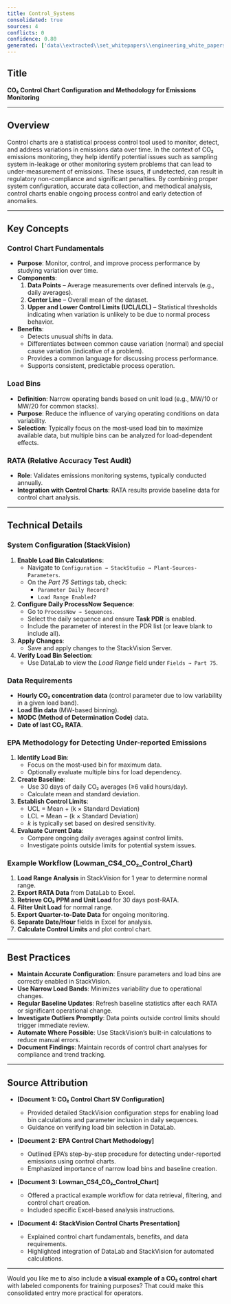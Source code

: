```yaml
---
title: Control_Systems
consolidated: true
sources: 4
conflicts: 0
confidence: 0.80
generated: ['data\\extracted\\set_whitepapers\\engineering_white_papers_WhitePapers_ControlCharts_CO2controlchartSVConfigurationdocx_47da83fd.md', 'data\\extracted\\set_whitepapers\\engineering_white_papers_WhitePapers_ControlCharts_EPA_Control_Chart_Methodology_for_DetectingUndepdf_8bb1c3ce.md', 'data\\extracted\\set_whitepapers\\engineering_white_papers_WhitePapers_ControlCharts_Lowman_CS4_CO2_Control_Chartxls_4cd21ddb.md', 'data\\extracted\\set_whitepapers\\engineering_white_papers_WhitePapers_ControlCharts_StackVisionControlChartspptx_cceae59d.md']  # This would be a timestamp
---
```


## Title
**CO₂ Control Chart Configuration and Methodology for Emissions Monitoring**

---

## Overview
Control charts are a statistical process control tool used to monitor, detect, and address variations in emissions data over time. In the context of CO₂ emissions monitoring, they help identify potential issues such as sampling system in-leakage or other monitoring system problems that can lead to under-measurement of emissions. These issues, if undetected, can result in regulatory non-compliance and significant penalties. By combining proper system configuration, accurate data collection, and methodical analysis, control charts enable ongoing process control and early detection of anomalies.

---

## Key Concepts

### Control Chart Fundamentals
- **Purpose**: Monitor, control, and improve process performance by studying variation over time.
- **Components**:
  1. **Data Points** – Average measurements over defined intervals (e.g., daily averages).
  2. **Center Line** – Overall mean of the dataset.
  3. **Upper and Lower Control Limits (UCL/LCL)** – Statistical thresholds indicating when variation is unlikely to be due to normal process behavior.
- **Benefits**:
  - Detects unusual shifts in data.
  - Differentiates between common cause variation (normal) and special cause variation (indicative of a problem).
  - Provides a common language for discussing process performance.
  - Supports consistent, predictable process operation.

### Load Bins
- **Definition**: Narrow operating bands based on unit load (e.g., MW/10 or MW/20 for common stacks).
- **Purpose**: Reduce the influence of varying operating conditions on data variability.
- **Selection**: Typically focus on the most-used load bin to maximize available data, but multiple bins can be analyzed for load-dependent effects.

### RATA (Relative Accuracy Test Audit)
- **Role**: Validates emissions monitoring systems, typically conducted annually.
- **Integration with Control Charts**: RATA results provide baseline data for control chart analysis.

---

## Technical Details

### System Configuration (StackVision)
1. **Enable Load Bin Calculations**:
   - Navigate to `Configuration → StackStudio → Plant-Sources-Parameters`.
   - On the *Part 75 Settings* tab, check:
     - `Parameter Daily Record?`
     - `Load Range Enabled?`
2. **Configure Daily ProcessNow Sequence**:
   - Go to `ProcessNow → Sequences`.
   - Select the daily sequence and ensure **Task PDR** is enabled.
   - Include the parameter of interest in the PDR list (or leave blank to include all).
3. **Apply Changes**:
   - Save and apply changes to the StackVision Server.
4. **Verify Load Bin Selection**:
   - Use DataLab to view the *Load Range* field under `Fields → Part 75`.

### Data Requirements
- **Hourly CO₂ concentration data** (control parameter due to low variability in a given load band).
- **Load Bin data** (MW-based binning).
- **MODC (Method of Determination Code)** data.
- **Date of last CO₂ RATA**.

### EPA Methodology for Detecting Under-reported Emissions
1. **Identify Load Bin**:
   - Focus on the most-used bin for maximum data.
   - Optionally evaluate multiple bins for load dependency.
2. **Create Baseline**:
   - Use 30 days of daily CO₂ averages (≥6 valid hours/day).
   - Calculate mean and standard deviation.
3. **Establish Control Limits**:
   - UCL = Mean + (k × Standard Deviation)
   - LCL = Mean − (k × Standard Deviation)
   - *k* is typically set based on desired sensitivity.
4. **Evaluate Current Data**:
   - Compare ongoing daily averages against control limits.
   - Investigate points outside limits for potential system issues.

### Example Workflow (Lowman_CS4_CO₂_Control_Chart)
1. **Load Range Analysis** in StackVision for 1 year to determine normal range.
2. **Export RATA Data** from DataLab to Excel.
3. **Retrieve CO₂ PPM and Unit Load** for 30 days post-RATA.
4. **Filter Unit Load** for normal range.
5. **Export Quarter-to-Date Data** for ongoing monitoring.
6. **Separate Date/Hour** fields in Excel for analysis.
7. **Calculate Control Limits** and plot control chart.

---

## Best Practices
- **Maintain Accurate Configuration**: Ensure parameters and load bins are correctly enabled in StackVision.
- **Use Narrow Load Bands**: Minimizes variability due to operational changes.
- **Regular Baseline Updates**: Refresh baseline statistics after each RATA or significant operational change.
- **Investigate Outliers Promptly**: Data points outside control limits should trigger immediate review.
- **Automate Where Possible**: Use StackVision’s built-in calculations to reduce manual errors.
- **Document Findings**: Maintain records of control chart analyses for compliance and trend tracking.

---

## Source Attribution
- **[Document 1: CO₂ Control Chart SV Configuration]**
  - Provided detailed StackVision configuration steps for enabling load bin calculations and parameter inclusion in daily sequences.
  - Guidance on verifying load bin selection in DataLab.

- **[Document 2: EPA Control Chart Methodology]**
  - Outlined EPA’s step-by-step procedure for detecting under-reported emissions using control charts.
  - Emphasized importance of narrow load bins and baseline creation.

- **[Document 3: Lowman_CS4_CO₂_Control_Chart]**
  - Offered a practical example workflow for data retrieval, filtering, and control chart creation.
  - Included specific Excel-based analysis instructions.

- **[Document 4: StackVision Control Charts Presentation]**
  - Explained control chart fundamentals, benefits, and data requirements.
  - Highlighted integration of DataLab and StackVision for automated calculations.

---

Would you like me to also include **a visual example of a CO₂ control chart** with labeled components for training purposes? That could make this consolidated entry more practical for operators.